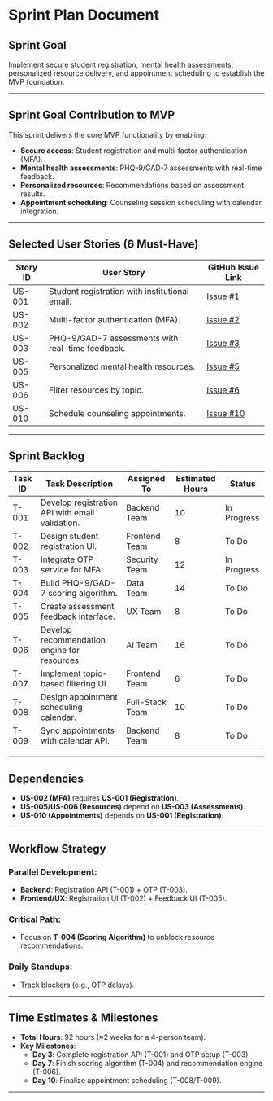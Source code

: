 # Sprint Plan Document  

## Sprint Goal
Implement secure student registration, mental health assessments, personalized resource delivery, and appointment scheduling to establish the MVP foundation.

---

## Sprint Goal Contribution to MVP
This sprint delivers the core MVP functionality by enabling:
- **Secure access**: Student registration and multi-factor authentication (MFA).
- **Mental health assessments**: PHQ-9/GAD-7 assessments with real-time feedback.
- **Personalized resources**: Recommendations based on assessment results.
- **Appointment scheduling**: Counseling session scheduling with calendar integration.

---

## Selected User Stories (6 Must-Have)
| **Story ID** | **User Story**                                                                 | **GitHub Issue Link** |
|--------------|--------------------------------------------------------------------------------|-----------------------|
| US-001       | Student registration with institutional email.                                 | [Issue #1](#)        |
| US-002       | Multi-factor authentication (MFA).                                            | [Issue #2](#)        |
| US-003       | PHQ-9/GAD-7 assessments with real-time feedback.                              | [Issue #3](#)        |
| US-005       | Personalized mental health resources.                                         | [Issue #5](#)        |
| US-006       | Filter resources by topic.                                                    | [Issue #6](#)        |
| US-010       | Schedule counseling appointments.                                             | [Issue #10](#)       |

---

## Sprint Backlog
| **Task ID** | **Task Description**                          | **Assigned To**   | **Estimated Hours** | **Status**   | 
|-------------|-----------------------------------------------|-------------------|----------------------|--------------|
| T-001       | Develop registration API with email validation. | Backend Team      | 10                   | In Progress|
| T-002       | Design student registration UI.               | Frontend Team     | 8                    | To Do        | 
| T-003       | Integrate OTP service for MFA.                | Security Team     | 12                   | In Progress  | 
| T-004       | Build PHQ-9/GAD-7 scoring algorithm.          | Data Team         | 14                   | To Do        | 
| T-005       | Create assessment feedback interface.         | UX Team           | 8                    | To Do        | 
| T-006       | Develop recommendation engine for resources.  | AI Team           | 16                   | To Do        | 
| T-007       | Implement topic-based filtering UI.           | Frontend Team     | 6                    | To Do        | 
| T-008       | Design appointment scheduling calendar.       | Full-Stack Team   | 10                   | To Do        | 
| T-009       | Sync appointments with calendar API.          | Backend Team      | 8                    | To Do        | 

---

## Dependencies
-  **US-002 (MFA)** requires **US-001 (Registration)**.
-  **US-005/US-006 (Resources)** depend on **US-003 (Assessments)**.
-  **US-010 (Appointments)** depends on **US-001 (Registration)**.

---

## Workflow Strategy
### Parallel Development:
- **Backend**: Registration API (T-001) + OTP (T-003).
- **Frontend/UX**: Registration UI (T-002) + Feedback UI (T-005).

### Critical Path:
- Focus on **T-004 (Scoring Algorithm)** to unblock resource recommendations.

### Daily Standups:
- Track blockers (e.g., OTP delays).

---

## Time Estimates & Milestones
- **Total Hours**: 92 hours (≈2 weeks for a 4-person team).
- **Key Milestones**:
  - **Day 3**: Complete registration API (T-001) and OTP setup (T-003).
  - **Day 7**: Finish scoring algorithm (T-004) and recommendation engine (T-006).
  - **Day 10**: Finalize appointment scheduling (T-008/T-009).

---




